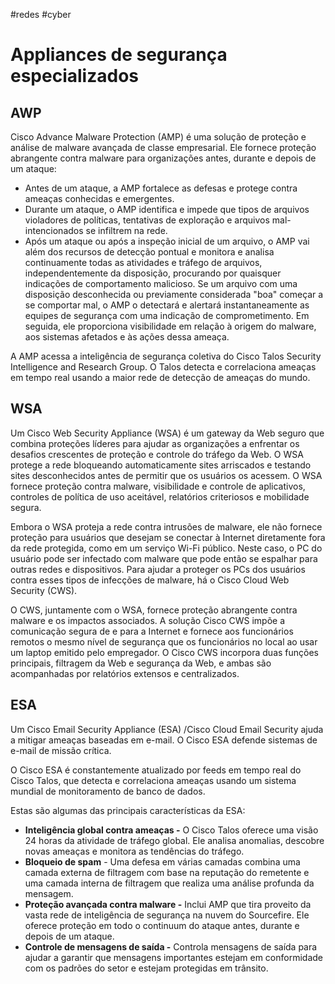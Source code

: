 #redes #cyber 
# Appliances de segurança especializados

## AWP

Cisco Advance Malware Protection (AMP) é uma solução de proteção e análise de malware avançada de classe empresarial. Ele fornece proteção abrangente contra malware para organizações antes, durante e depois de um ataque:

- Antes de um ataque, a AMP fortalece as defesas e protege contra ameaças conhecidas e emergentes.
- Durante um ataque, o AMP identifica e impede que tipos de arquivos violadores de políticas, tentativas de exploração e arquivos mal-intencionados se infiltrem na rede.
- Após um ataque ou após a inspeção inicial de um arquivo, o AMP vai além dos recursos de detecção pontual e monitora e analisa continuamente todas as atividades e tráfego de arquivos, independentemente da disposição, procurando por quaisquer indicações de comportamento malicioso. Se um arquivo com uma disposição desconhecida ou previamente considerada "boa" começar a se comportar mal, o AMP o detectará e alertará instantaneamente as equipes de segurança com uma indicação de comprometimento. Em seguida, ele proporciona visibilidade em relação à origem do malware, aos sistemas afetados e às ações dessa ameaça.

A AMP acessa a inteligência de segurança coletiva do Cisco Talos Security Intelligence and Research Group. O Talos detecta e correlaciona ameaças em tempo real usando a maior rede de detecção de ameaças do mundo.

## WSA

Um Cisco Web Security Appliance (WSA) é um gateway da Web seguro que combina proteções líderes para ajudar as organizações a enfrentar os desafios crescentes de proteção e controle do tráfego da Web. O WSA protege a rede bloqueando automaticamente sites arriscados e testando sites desconhecidos antes de permitir que os usuários os acessem. O WSA fornece proteção contra malware, visibilidade e controle de aplicativos, controles de política de uso aceitável, relatórios criteriosos e mobilidade segura.

Embora o WSA proteja a rede contra intrusões de malware, ele não fornece proteção para usuários que desejam se conectar à Internet diretamente fora da rede protegida, como em um serviço Wi-Fi público. Neste caso, o PC do usuário pode ser infectado com malware que pode então se espalhar para outras redes e dispositivos. Para ajudar a proteger os PCs dos usuários contra esses tipos de infecções de malware, há o Cisco Cloud Web Security (CWS).

O CWS, juntamente com o WSA, fornece proteção abrangente contra malware e os impactos associados. A solução Cisco CWS impõe a comunicação segura de e para a Internet e fornece aos funcionários remotos o mesmo nível de segurança que os funcionários no local ao usar um laptop emitido pelo empregador. O Cisco CWS incorpora duas funções principais, filtragem da Web e segurança da Web, e ambas são acompanhadas por relatórios extensos e centralizados.

## ESA

Um Cisco Email Security Appliance (ESA) /Cisco Cloud Email Security ajuda a mitigar ameaças baseadas em e-mail. O Cisco ESA defende sistemas de e-mail de missão crítica.

O Cisco ESA é constantemente atualizado por feeds em tempo real do Cisco Talos, que detecta e correlaciona ameaças usando um sistema mundial de monitoramento de banco de dados.

Estas são algumas das principais características da ESA:

- **Inteligência global contra ameaças -** O Cisco Talos oferece uma visão 24 horas da atividade de tráfego global. Ele analisa anomalias, descobre novas ameaças e monitora as tendências do tráfego.
- **Bloqueio de spam** - Uma defesa em várias camadas combina uma camada externa de filtragem com base na reputação do remetente e uma camada interna de filtragem que realiza uma análise profunda da mensagem.
- **Proteção avançada contra malware -** Inclui AMP que tira proveito da vasta rede de inteligência de segurança na nuvem do Sourcefire. Ele oferece proteção em todo o continuum do ataque antes, durante e depois de um ataque.
- **Controle de mensagens de saída -** Controla mensagens de saída para ajudar a garantir que mensagens importantes estejam em conformidade com os padrões do setor e estejam protegidas em trânsito.














